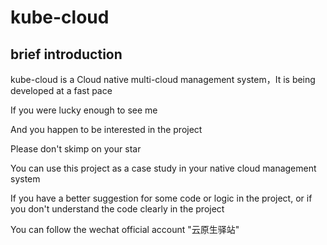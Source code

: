 # kube-cloud

## brief introduction

kube-cloud is a Cloud native multi-cloud management system，It is being developed at a fast pace

If you were lucky enough to see me

And you happen to be interested in the project

Please don't skimp on your star

You can use this project as a case study in your native cloud management system

If you have a better suggestion for some code or logic in the project, or if you don't understand the code clearly in the project

You can follow the wechat official account "云原生驿站" 

